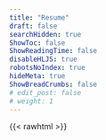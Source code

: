 ```yaml
---
title: "Resume"
draft: false
searchHidden: true
ShowToc: false
ShowReadingTime: false
disableHLJS: true
robotsNoIndex: true
hideMeta: true
ShowBreadCrumbs: false
# edit_post: false
# weight: 1
---
```


{{< rawhtml >}}

<!DOCTYPE html>
<html lang="en">

<head>
    <meta charset="UTF-8">
    <meta http-equiv="Content-Type" content="text/html; charset=utf-8">
    <title>Resume</title>
    <style>

        body {
            position: relative;
        }

        .download-btn {
            position: absolute;
            top: 115px;
            right: 20px;
            color: #282828;
            font-weight: bold;
            padding: 8px 18px; /* Adjusted height */
            text-transform: uppercase;
            border: none;
            border-radius: 5px;
            cursor: pointer;
            transition: background-color 0.4s ease;
        }

        .download-btn:hover {
            background-color: #282828; /* Darker color on hover */
            color: #ebdbb2;
        }

        .dark .download-btn {
            position: absolute;
            top: 115px;
            right: 20px;
            color: #ebdbb2;
            font-weight: bold;
            padding: 8px 18px; /* Adjusted height */
            text-transform: uppercase;
            border: none;
            border-radius: 5px;
            cursor: pointer;
            transition: background-color 0.4s ease;
        }

        .dark .download-btn:hover {
            background-color: #ebdbb2; /* Darker color on hover */
            color: #282828;
        }
    </style>
</head>

<body>
    <button class="download-btn" onclick="downloadResume()">Download PDF</button>

    <script>
        function downloadResume() {
            // Redirect to the Google Drive file link
            window.location.href = 'https://drive.google.com/file/d/15DDC7FyjPutTK07pLVj7Pcz4qgx0VIkw/view?usp=sharing';
        }
    </script>
</body>

</html>


{{< /rawhtml >}}



{{< rawhtml >}}

<!DOCTYPE html>
<html lang="en">
<head>
  <meta charset="UTF-8">
  <meta name="viewport" content="width=device-width, initial-scale=1.0">

</head>
<body style="font-family: Arial, sans-serif; line-height: 1.6; margin: 0; padding: 0;">
   <div style="background: #a899841a; padding: 20px; margin: 5px; border-radius: 10px;">

  <header style="padding: 20px; text-align: center;">
    <h1 style="margin: 0; font-size: 50px">Asad Ullah</h1>
    <h2 style="font-size: 1.2em; margin: 0; opacity: 0.3;">Junior Penetration Tester</h2>
  </header>

  <section style="padding: 20px; text-align: center;"><b>
  <p>+92 3456060484 • <a href="mailto:root@iasad.me" style="text-decoration: none;">root@iasad.me</a> • <a href="https://www.linkedin.com/in/asadse7en" target="_blank" style="text-decoration: none;">LinkedIn</a> • <a href="https://github.com/asadse7en" target="_blank" style="text-decoration: none;">GitHub</a> • <a href="https://iasad.me" target="_blank" style="text-decoration: none;">iasad.me</a> • Peshawar, Pakistan</p>
  </b></section>

  <section style="padding: 20px;">
    <h2 style="margin: 0;">OBJECTIVE</h2><br>
    <p style="margin: 0; opacity= 0.8;">
      As a fresh computer science graduate passionate about cybersecurity, I am looking for opportunities to both apply and enhance my skills in ethical hacking, penetration testing, and cybersecurity research. With a solid technical foundation, I excel in identifying vulnerabilities, conducting thorough assessments, and proposing actionable security solutions. I am committed to staying ahead of evolving threats and collaborating with teams to strengthen digital security.
    </p>
  </section>

  <section style="padding: 20px;">
    <h2 style="margin: 0;">EXPERIANCE</h2><br>
    <p style="margin: 0;">
    <strong>Security Engineer Intern | nccs.pk | Peshawar, Pakistan</strong>
    <span style="float: right;"><i>March 2023 - June 2023</i></span>
    </p>

    <ul style="padding: 20px; margin: 0;">
      <li>Conducted comprehensive vulnerability assessments and penetration tests on web applications, identifying and documenting security weaknesses.</li>
      <li>Strategically optimized students' comprehension of digital forensics and cryptography by creating compelling presentations on capture the flag challenges, resulting in increased engagement and deeper understanding.</li>
      <li>Worked closely with Seniors to research and analyze emerging threats and attack vectors, staying up-to-date with evolving cyber threats and assisting in the development of proactive defense strategies.</li>
    </ul>
  </section>

  <section style="padding: 20px;">
    <h2 style="margin: 0;">PROJECTS</h2><br>
    <p style="margin: 0;">
    <strong>fypCTF</strong>
    <span style="float: right;"><i><a href="https://github.com/yourusername/fypCTF" target="_blank" style=" text-decoration: none;">View on GitHub</a></i></span>
    <ul style="padding: 20px; margin: 0;">
      <li>Developed a platform with Django Python to seamlessly organize CTF events.</li>
      <li>Integrated YML-based configuration management into the platform, enabling streamlined event setup and easy customization.</li>
      <li>Implemented a robust statistics dashboard for comprehensive event data analysis, enabling organizers to make informed decisions for future events.</li>
      <li>Managed and hosted a CTF event attracting 500+ participants and featuring 40 challenges.</li>
    </ul>
    <p style="margin: 0;">
    <strong>NFA-to-DFA</strong>
    <span style="float: right;"><i><a href="https://github.com/yourusername/NFA-to-DFA" target="_blank" style="text-decoration: none;">View on GitHub</a></i></span>
    <ul style="padding: 20px; margin: 0;">
      <li>Developed a Python script to automate the conversion of Non-deterministic Finite Automata (NFA) to Deterministic Finite Automata (DFA).</li>
    </ul>    
  </section>

  <section style="padding: 20px;">
    <h2 style="margin: 0;">EDUCATION</h2><br>
    <p style="margin: 0;">
    <strong>Bachelor of Science in Computer Science</strong>
    <span style="float: right;"><i>Sep 2019 - July 2023</i></span>
    <br>
      The University of Agriculture, Peshawar<br>
      CGPA: 3.6/4
    </p>
    <br>
    <strong>Higher Secondary School Certificate</strong>
    <span style="float: right;"><i>July 2017 - May 2019</i></span>
    <br>
      BISE Swat<br>
      Grade: A
    </p>
  </section>

  <section style="padding: 20px;">
    <h2 style="margin: 0;">COURSES AND CERTIFICATION</h2><br>
    <ul style="padding: 20px; margin: 5px;">
      <li><strong>Google Cybersecurity Professional Certificate</strong><span style="float: right;"><i><a href="link-to-credentials" target="_blank" style="text-decoration: none;">View Credentials</a></i></span></li>
      <li><strong>Google IT Support Professional Certificate</strong><span style="float: right;"><i><a href="link-to-credentials" target="_blank" style="text-decoration: none;">View Credentials</a></i></span></li>
      <li><strong>Microsoft 365 Professional Certificate</strong><span style="float: right;"><i><a href="link-to-credentials" target="_blank" style="text-decoration: none;">View Credentials</a></i></span></li>
      <li><strong>IBM Cybersecurity Analyst Professional Certificate</strong><span style="float: right;"><i><a href="link-to-credentials" target="_blank" style="text-decoration: none;">View Credentials</a></i></span></li>
      <li><strong>Practical Ethical Hacking - TCM Security</strong><span style="float: right;"><i><a href="link-to-credentials" target="_blank" style="text-decoration: none;">View Credentials</a></i></span></li>
      <li><strong>Computer Networking - KPITB</strong><span style="float: right;"><i><a href="link-to-credentials" target="_blank" style="text-decoration: none;">View Credentials</a></i></span></li>
    </ul>
  </section>

  <section style="padding: 20px;">
    <h2 style="margin: 0;">ACTIVITIES...</h2><br>
    <ul style="padding: 0; margin: 0;">
      <li>CyberHackathon 2022 finalist - ignite/MoiiT.</li>
      <li>Organized multiple cybersecurity workshops for juniors.</li>
      <li>Organized aupCTF event with 500+ participants.</li>
      <li>Pwned 50+ vulnerable machines (HTB+PG+THM).</li>
      <li>Top 1% [0xC] on Tryhackme (333+ days streak).</li>
    </ul>
    <br>
    
</div>
</body>
</html>

{{< /rawhtml >}}
